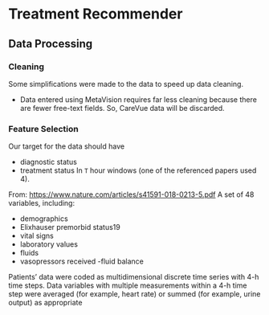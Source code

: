 # Treatment Recommender

## Data Processing

### Cleaning

Some simplifications were made to the data to speed up data cleaning.
- Data entered using MetaVision requires far less cleaning because there are fewer free-text fields.
  So, CareVue data will be discarded.
 
 ### Feature Selection
 Our target for the data should have 
 - diagnostic status
 - treatment status
 In `T` hour windows (one of the referenced papers used 4).
 
 From: https://www.nature.com/articles/s41591-018-0213-5.pdf
A set of 48 variables, including:
- demographics
- Elixhauser premorbid status19
- vital signs
- laboratory values
- fluids
- vasopressors received
-fluid balance

Patients’ data were coded
as multidimensional discrete time series with 4-h time steps. Data variables with
multiple measurements within a 4-h time step were averaged (for example, heart
rate) or summed (for example, urine output) as appropriate